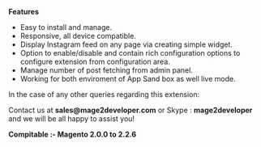 <p><b>Features</b></p>
<ul>
<li>Easy to install and manage.</li>
<li>Responsive, all device compatible.</li>
<li>Display Instagram feed on any page via creating simple widget.</li>
<li>Option to enable/disable and contain rich configuration options to configure extension from configuration area.</li>
<li>Manage number of post fetching from admin panel.</li>
<li>Working for both enviroment of App Sand box as well live mode.</li>
</ul>
<p>In the case of any other queries regarding this extension:</p>
<p>Contact us at <b>sales@mage2developer.com</b> or Skype : <b>mage2developer</b> and we will be all happy to assist you!</p>

<p><b>Compitable :- </b> <b>Magento 2.0.0 to 2.2.6 </b></p>
